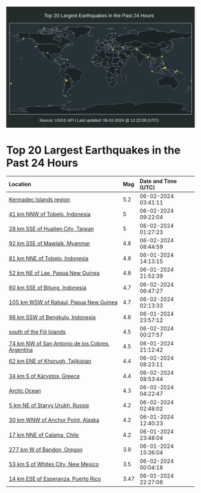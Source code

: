 ![Map](./map.png)

# Top 20 Largest Earthquakes in the Past 24 Hours

| Location | Mag | Date and Time (UTC) |
|:---|:---|:---|
| [Kermadec Islands region](https://earthquake.usgs.gov/earthquakes/eventpage/us7000mpk7) | 5.2 | 06-02-2024 03:41:11 |
| [41 km NNW of Tobelo, Indonesia](https://earthquake.usgs.gov/earthquakes/eventpage/us7000mpls) | 5 | 06-02-2024 09:22:04 |
| [28 km SSE of Hualien City, Taiwan](https://earthquake.usgs.gov/earthquakes/eventpage/us7000mpjr) | 5 | 06-02-2024 01:27:23 |
| [92 km SSE of Mawlaik, Myanmar](https://earthquake.usgs.gov/earthquakes/eventpage/us7000mplk) | 4.8 | 06-02-2024 08:44:59 |
| [81 km NNE of Tobelo, Indonesia](https://earthquake.usgs.gov/earthquakes/eventpage/us7000mpgz) | 4.8 | 06-01-2024 14:13:15 |
| [52 km NE of Lae, Papua New Guinea](https://earthquake.usgs.gov/earthquakes/eventpage/us7000mpii) | 4.8 | 06-01-2024 21:52:39 |
| [60 km SSE of Bitung, Indonesia](https://earthquake.usgs.gov/earthquakes/eventpage/us7000mpl5) | 4.7 | 06-02-2024 06:47:27 |
| [105 km WSW of Rabaul, Papua New Guinea](https://earthquake.usgs.gov/earthquakes/eventpage/us7000mpjx) | 4.7 | 06-02-2024 02:13:33 |
| [96 km SSW of Bengkulu, Indonesia](https://earthquake.usgs.gov/earthquakes/eventpage/us7000mpjb) | 4.6 | 06-01-2024 23:57:12 |
| [south of the Fiji Islands](https://earthquake.usgs.gov/earthquakes/eventpage/us7000mpje) | 4.5 | 06-02-2024 00:27:57 |
| [74 km NW of San Antonio de los Cobres, Argentina](https://earthquake.usgs.gov/earthquakes/eventpage/us7000mpie) | 4.5 | 06-01-2024 21:12:42 |
| [62 km ENE of Khorugh, Tajikistan](https://earthquake.usgs.gov/earthquakes/eventpage/us7000mplf) | 4.4 | 06-02-2024 08:23:11 |
| [34 km S of Kárystos, Greece](https://earthquake.usgs.gov/earthquakes/eventpage/us7000mplm) | 4.4 | 06-02-2024 08:53:44 |
| [Arctic Ocean](https://earthquake.usgs.gov/earthquakes/eventpage/us7000mpke) | 4.3 | 06-02-2024 04:22:47 |
| [5 km NE of Staryy Urukh, Russia](https://earthquake.usgs.gov/earthquakes/eventpage/us7000mpjz) | 4.2 | 06-02-2024 02:48:02 |
| [30 km WNW of Anchor Point, Alaska](https://earthquake.usgs.gov/earthquakes/eventpage/ak024718lx5k) | 4.2 | 06-01-2024 12:40:23 |
| [17 km NNE of Calama, Chile](https://earthquake.usgs.gov/earthquakes/eventpage/us7000mpj6) | 4.2 | 06-01-2024 23:48:04 |
| [277 km W of Bandon, Oregon](https://earthquake.usgs.gov/earthquakes/eventpage/us7000mph8) | 3.9 | 06-01-2024 15:36:04 |
| [53 km S of Whites City, New Mexico](https://earthquake.usgs.gov/earthquakes/eventpage/tx2024ktol) | 3.5 | 06-02-2024 00:04:18 |
| [14 km ESE of Esperanza, Puerto Rico](https://earthquake.usgs.gov/earthquakes/eventpage/pr2024153000) | 3.47 | 06-01-2024 22:27:06 |
